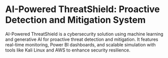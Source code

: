 # AI-Powered ThreatShield: Proactive Detection and Mitigation System
AI-Powered ThreatShield is a cybersecurity solution using machine learning and generative AI for proactive threat detection and mitigation. It features real-time monitoring, Power BI dashboards, and scalable simulation with tools like Kali Linux and AWS to enhance security resilience.
